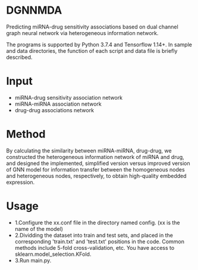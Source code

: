 # DGNNMDA
Predicting miRNA-drug sensitivity associations based on dual channel graph neural network via heterogeneous information network.

The programs is supported by Python 3.7.4 and Tensorflow 1.14+. In sample and data directories, the function of each script and data file is briefly described.
# Input
* miRNA-drug sensitivity association network
* miRNA-miRNA association network
* drug-drug associations network
# Method
By calculating the similarity between miRNA-miRNA, drug-drug, we constructed the heterogeneous information network of miRNA and drug, and designed the implemented, simplified version versus improved
version of GNN model for information transfer between the homogeneous nodes and heterogeneous nodes, respectively, to obtain high-quality embedded expression.
# Usage
* 1.Configure the xx.conf file in the directory named config. (xx is the name of the model)
* 2.Dividding the dataset into train and test sets, and placed in the corresponding 'train.txt' and 'test.txt' positions in the code. Common methods include 5-fold cross-validation, etc. You have access to sklearn.model_selection.KFold.
* 3.Run main.py.
